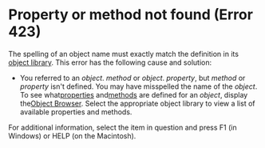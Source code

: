 
# Property or method not found (Error 423)

The spelling of an object name must exactly match the definition in its [object library](b8bdf64f-5920-1ae9-16d0-b26d09524a30.md). This error has the following cause and solution:



- You referred to an  _object_. _method_ or _object_. _property_, but _method_ or _property_ isn't defined. You may have misspelled the name of the _object_. To see what[properties](b8bdf64f-5920-1ae9-16d0-b26d09524a30.md) and[methods](b8bdf64f-5920-1ae9-16d0-b26d09524a30.md) are defined for an _object_, display the[Object Browser](b8bdf64f-5920-1ae9-16d0-b26d09524a30.md). Select the appropriate object library to view a list of available properties and methods.
    

For additional information, select the item in question and press F1 (in Windows) or HELP (on the Macintosh).
